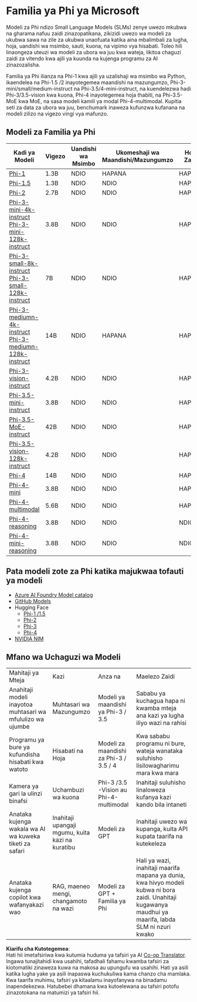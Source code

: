 <!--
CO_OP_TRANSLATOR_METADATA:
{
  "original_hash": "b5d936ffe4dfbab2244f6eb21b11f3b3",
  "translation_date": "2025-07-16T18:36:51+00:00",
  "source_file": "md/01.Introduction/01/01.PhiFamily.md",
  "language_code": "sw"
}
-->
# Familia ya Phi ya Microsoft

Modeli za Phi ndizo Small Language Models (SLMs) zenye uwezo mkubwa na gharama nafuu zaidi zinazopatikana, zikizidi uwezo wa modeli za ukubwa sawa na zile za ukubwa unaofuata katika aina mbalimbali za lugha, hoja, uandishi wa msimbo, sauti, kuona, na vipimo vya hisabati. Toleo hili linaongeza uteuzi wa modeli za ubora wa juu kwa wateja, likitoa chaguzi zaidi za vitendo kwa ajili ya kuunda na kujenga programu za AI zinazozalisha.

Familia ya Phi ilianza na Phi-1 kwa ajili ya uzalishaji wa msimbo wa Python, ikaendelea na Phi-1.5 /2 inayotegemea maandishi na mazungumzo, Phi-3-mini/small/medium-instruct na Phi-3.5/4-mini-instruct, na kuendelezwa hadi Phi-3/3.5-vision kwa kuona, Phi-4 inayotegemea hoja thabiti, na Phi-3.5-MoE kwa MoE, na sasa modeli kamili ya modal Phi-4-multimodal. Kupitia seti za data za ubora wa juu, benchumark inaweza kufunzwa kufanana na modeli zilizo na vigezo vingi vya mafunzo.

## Modeli za Familia ya Phi

<div style="font-size:8px">

| Kadi ya Modeli |Vigezo|Uandishi wa Msimbo|Ukomeshaji wa Maandishi/Mazungumzo|Hoja Zaidi| Kuona | Sauti | MoE
| - | -  | - | - |- |- |- |- |
|[Phi-1](https://huggingface.co/microsoft/phi-1)|1.3B| NDIO| HAPANA | HAPANA |HAPANA |HAPANA |HAPANA |
|[Phi-1.5](https://huggingface.co/microsoft/phi-1_5)|1.3B| NDIO|NDIO| HAPANA |HAPANA |HAPANA |HAPANA |
|[Phi-2](https://huggingface.co/microsoft/phi-1_5)|2.7B| NDIO|NDIO| HAPANA |HAPANA |HAPANA |HAPANA |
|[Phi-3-mini-4k-instruct](https://huggingface.co/microsoft/Phi-3-mini-4k-instruct)<br/>[Phi-3-mini-128k-instruct](https://huggingface.co/microsoft/Phi-3-mini-128k-instruct)|3.8B| NDIO|NDIO| HAPANA |HAPANA |HAPANA |HAPANA |
|[Phi-3-small-8k-instruct](https://huggingface.co/microsoft/Phi-3-small-8k-instruct)<br/>[Phi-3-small-128k-instruct](https://huggingface.co/microsoft/Phi-3-small-128k-instruct)<br/>|7B| NDIO|NDIO| HAPANA |HAPANA |HAPANA |HAPANA |
|[Phi-3-mediumn-4k-instruct](https://huggingface.co/microsoft/Phi-3-medium-4k-instruct)<br>[Phi-3-mediumn-128k-instruct](https://huggingface.co/microsoft/Phi-3-medium-128k-instruct)|14B|NDIO|HAPANA| HAPANA |HAPANA |HAPANA |HAPANA |
|[Phi-3-vision-instruct](https://huggingface.co/microsoft/Phi-3-vision-128k-instruct)|4.2B|NDIO|NDIO|HAPANA |HAPANA |HAPANA |HAPANA |
|[Phi-3.5-mini-instruct](https://huggingface.co/microsoft/Phi-3.5-mini-instruct)|3.8B|NDIO|NDIO| HAPANA |HAPANA |HAPANA |HAPANA |
|[Phi-3.5-MoE-instruct](https://huggingface.co/microsoft/Phi-3.5-MoE-instruct)|42B|NDIO|NDIO| HAPANA |HAPANA |HAPANA |NDIO |
|[Phi-3.5-vision-128k-instruct](https://huggingface.co/microsoft/Phi-3.5-vision-instruct)|4.2B|NDIO|NDIO| HAPANA |NDIO |HAPANA |HAPANA |
|[Phi-4](https://huggingface.co/microsoft/phi-4)|14B|NDIO|NDIO| HAPANA |HAPANA |HAPANA |HAPANA |
|[Phi-4-mini](https://huggingface.co/microsoft/Phi-4-mini-instruct)|3.8B|NDIO|NDIO| HAPANA |HAPANA |HAPANA |HAPANA |
|[Phi-4-multimodal](https://huggingface.co/microsoft/Phi-4-multimodal-instruct)|5.6B|NDIO|NDIO| HAPANA |NDIO |NDIO |HAPANA |
|[Phi-4-reasoning](../../../../../md/01.Introduction/01)|3.8B|NDIO|NDIO| NDIO |HAPANA |HAPANA |HAPANA |
|[Phi-4-mini-reasoning](../../../../../md/01.Introduction/01)|3.8B|NDIO|NDIO| NDIO |HAPANA |HAPANA |HAPANA |

</div>

## **Pata modeli zote za Phi katika majukwaa tofauti ya modeli**

- [Azure AI Foundry Model catalog](https://ai.azure.com/explore/models?selectedCollection=phi)
- [GitHub Models](https://github.com/marketplace?query=Phi&type=models)
- Hugging Face
  - [Phi-1 /1.5](https://huggingface.co/collections/microsoft/phi-1-6626e29134744e94e222d572)
  - [Phi-2](https://huggingface.co/microsoft/phi-2)
  - [Phi-3](https://huggingface.co/collections/microsoft/phi-3-6626e15e9585a200d2d761e3)
  - [Phi-4](https://huggingface.co/collections/microsoft/phi-4-677e9380e514feb5577a40e4) 
- [NVIDIA NIM](https://build.nvidia.com/search?q=Phi)

## Mfano wa Uchaguzi wa Modeli

| | | | |
|-|-|-|-|
|Mahitaji ya Mteja|Kazi|Anza na|Maelezo Zaidi|
|Anahitaji modeli inayotoa muhtasari wa mfululizo wa ujumbe|Muhtasari wa Mazungumzo|Modeli ya maandishi ya Phi-3 / 3.5|Sababu ya kuchagua hapa ni kwamba mteja ana kazi ya lugha iliyo wazi na rahisi|
|Programu ya bure ya kufundisha hisabati kwa watoto|Hisabati na Hoja|Modeli za maandishi za Phi-3 / 3.5 / 4|Kwa sababu programu ni bure, wateja wanataka suluhisho lisilowagharimu mara kwa mara|
|Kamera ya gari la ulinzi binafsi|Uchambuzi wa kuona|Phi-3 /3.5 -Vision au Phi-4-multimodal|Inahitaji suluhisho linaloweza kufanya kazi kando bila intaneti|
|Anataka kujenga wakala wa AI wa kuweka tiketi za safari|Inahitaji upangaji mgumu, kuita kazi na kuratibu|Modeli za GPT|Inahitaji uwezo wa kupanga, kuita API kupata taarifa na kutekeleza|
|Anataka kujenga copilot kwa wafanyakazi wao|RAG, maeneo mengi, changamoto na wazi|Modeli za GPT + Familia ya Phi|Hali ya wazi, inahitaji maarifa mapana ya dunia, kwa hivyo modeli kubwa ni bora zaidi. Unahitaji kugawanya maudhui ya maarifa, labda SLM ni nzuri kwako|

**Kiarifu cha Kutotegemea**:  
Hati hii imetafsiriwa kwa kutumia huduma ya tafsiri ya AI [Co-op Translator](https://github.com/Azure/co-op-translator). Ingawa tunajitahidi kwa usahihi, tafadhali fahamu kwamba tafsiri za kiotomatiki zinaweza kuwa na makosa au upungufu wa usahihi. Hati ya asili katika lugha yake ya asili inapaswa kuchukuliwa kama chanzo cha mamlaka. Kwa taarifa muhimu, tafsiri ya kitaalamu inayofanywa na binadamu inapendekezwa. Hatubebei dhamana kwa kutoelewana au tafsiri potofu zinazotokana na matumizi ya tafsiri hii.